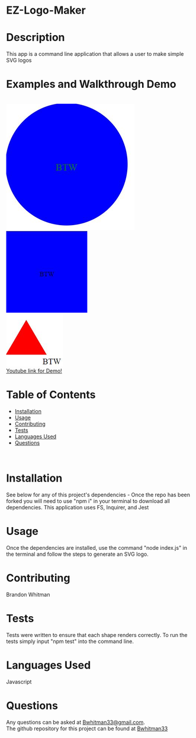 # EZ-Logo-Maker
  
  # Description
  This app is a command line application that allows a user to make simple SVG logos 
  <br>

  # Examples and Walkthrough Demo
  <br>
  <img src="assets/circle.jpg">
  <br>
  <img src="assets/square.jpg">
  <br> 
  <img src="assets/triangle.jpg">
  <br>
  <a href="https://youtu.be/LzgAlT_LSsU"> Youtube link for Demo! </a>
  
  # Table of Contents
  - [Installation](#installation)
  - [Usage](#usage)
  - [Contributing](#contributing)
  - [Tests](#tests)
  - [Languages Used](#languages)
  - [Questions](#questions)
  <br>

  # Installation
  See below for any of this project's dependencies - 
  Once the repo has been forked you will need to use "npm i" in your terminal to download all dependencies. This application uses FS, Inquirer, and Jest
  <br>

  # Usage
  Once the dependencies are installed, use the command "node index.js" in the terminal and follow the steps to generate an SVG logo.
  <br>

  # Contributing
  Brandon Whitman
  <br>

  # Tests
  Tests were written to ensure that each shape renders correctly. To run the tests simply input "npm test" into the command line.
  <br>

  # Languages Used
  Javascript
  <br>

  # Questions
  Any questions can be asked at Bwhitman33@gmail.com. 
  <br> 
  The github repository for this project can be found at [Bwhitman33](https://github.com/Bwhitman33)
